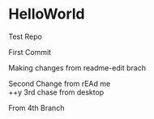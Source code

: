 # HelloWorld
Test Repo

First Commit

Making changes from readme-edit brach

Second Change from rEAd me          
++y 3rd chase from desktop


From 4th Branch